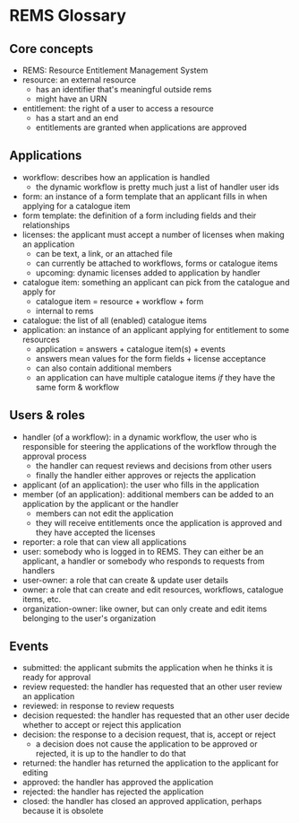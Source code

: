# REMS Glossary

## Core concepts

- REMS: Resource Entitlement Management System
- resource: an external resource
  - has an identifier that's meaningful outside rems
  - might have an URN
- entitlement: the right of a user to access a resource
  - has a start and an end
  - entitlements are granted when applications are approved

## Applications

- workflow: describes how an application is handled
  - the dynamic workflow is pretty much just a list of handler user ids
- form: an instance of a form template that an applicant fills in when applying for a catalogue item
- form template: the definition of a form including fields and their relationships
- licenses: the applicant must accept a number of licenses when making an application
  - can be text, a link, or an attached file
  - can currently be attached to workflows, forms or catalogue items
  - upcoming: dynamic licenses added to application by handler
- catalogue item: something an applicant can pick from the catalogue and apply for
  - catalogue item = resource + workflow + form
  - internal to rems
- catalogue: the list of all (enabled) catalogue items
- application: an instance of an applicant applying for entitlement to some resources
  - application = answers + catalogue item(s) + events
  - answers mean values for the form fields + license acceptance
  - can also contain additional members
  - an application can have multiple catalogue items _if_ they have the same form & workflow

## Users & roles

- handler (of a workflow): in a dynamic workflow, the user who is responsible for steering the applications of
  the workflow through the approval process
  - the handler can request reviews and decisions from other users
  - finally the handler either approves or rejects the application
- applicant (of an application): the user who fills in the application
- member (of an application): additional members can be added to an application by the applicant or the handler
  - members can not edit the application
  - they will receive entitlements once the application is approved and they have accepted the licenses
- reporter: a role that can view all applications
- user: somebody who is logged in to REMS. They can either be an applicant, a handler or somebody who
  responds to requests from handlers
- user-owner: a role that can create & update user details
- owner: a role that can create and edit resources, workflows, catalogue items, etc.
- organization-owner: like owner, but can only create and edit items belonging to the user's organization

## Events

- submitted: the applicant submits the application when he thinks it is ready for approval
- review requested: the handler has requested that an other user review an application
- reviewed: in response to review requests
- decision requested: the handler has requested that an other user decide whether to accept or reject this application
- decision: the response to a decision request, that is, accept or reject
  - a decision does not cause the application to be approved or rejected, it is up to the handler to do that
- returned: the handler has returned the application to the applicant for editing
- approved: the handler has approved the application
- rejected: the handler has rejected the application
- closed: the handler has closed an approved application, perhaps because it is obsolete
